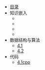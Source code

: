 
* [目录](/)
* 知识嵌入
    * [](知识图谱/论文整理（一）.md)
    * [](知识图谱/论文整理（二）.md)
    * [](知识图谱/论文整理（三）.md)
    * [](知识图谱/论文整理（四）.md)
* 数据结构与算法
    * [4.1](April/4.1.md)
    * [4.2](April/4.2.md)
* 代码
    * [4.1cpp](Codes/4.1cpp.md)